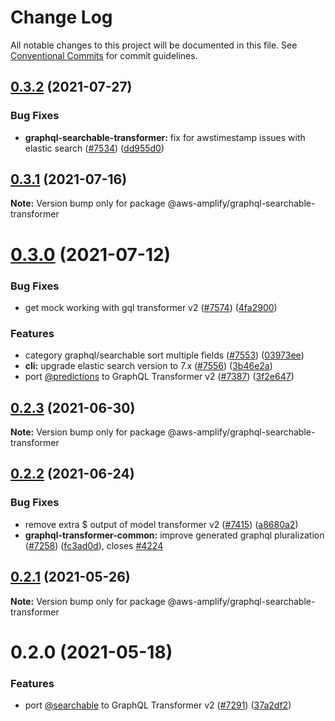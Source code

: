 # Change Log

All notable changes to this project will be documented in this file.
See [Conventional Commits](https://conventionalcommits.org) for commit guidelines.

## [0.3.2](https://github.com/aws-amplify/amplify-cli/compare/@aws-amplify/graphql-searchable-transformer@0.3.1...@aws-amplify/graphql-searchable-transformer@0.3.2) (2021-07-27)


### Bug Fixes

* **graphql-searchable-transformer:** fix for awstimestamp issues with elastic search ([#7534](https://github.com/aws-amplify/amplify-cli/issues/7534)) ([dd955d0](https://github.com/aws-amplify/amplify-cli/commit/dd955d0a0d237885aaa7b6ab918d98853845d0e4))





## [0.3.1](https://github.com/aws-amplify/amplify-cli/compare/@aws-amplify/graphql-searchable-transformer@0.3.0...@aws-amplify/graphql-searchable-transformer@0.3.1) (2021-07-16)

**Note:** Version bump only for package @aws-amplify/graphql-searchable-transformer





# [0.3.0](https://github.com/aws-amplify/amplify-cli/compare/@aws-amplify/graphql-searchable-transformer@0.2.3...@aws-amplify/graphql-searchable-transformer@0.3.0) (2021-07-12)


### Bug Fixes

* get mock working with gql transformer v2 ([#7574](https://github.com/aws-amplify/amplify-cli/issues/7574)) ([4fa2900](https://github.com/aws-amplify/amplify-cli/commit/4fa2900d6b9ca515677d06bdffe29f56401b9c86))


### Features

* category graphql/searchable sort multiple fields ([#7553](https://github.com/aws-amplify/amplify-cli/issues/7553)) ([03973ee](https://github.com/aws-amplify/amplify-cli/commit/03973eedbb5e4d755609b56b7bebf937783d5a67))
* **cli:** upgrade elastic search version to 7.x ([#7556](https://github.com/aws-amplify/amplify-cli/issues/7556)) ([3b46e2a](https://github.com/aws-amplify/amplify-cli/commit/3b46e2a1313b3092109a2c356b9a73e23439f4f2))
* port [@predictions](https://github.com/predictions) to GraphQL Transformer v2 ([#7387](https://github.com/aws-amplify/amplify-cli/issues/7387)) ([3f2e647](https://github.com/aws-amplify/amplify-cli/commit/3f2e647b9dfe14aa5919b46f53342937dd0c7fa9))





## [0.2.3](https://github.com/aws-amplify/amplify-cli/compare/@aws-amplify/graphql-searchable-transformer@0.2.2...@aws-amplify/graphql-searchable-transformer@0.2.3) (2021-06-30)

**Note:** Version bump only for package @aws-amplify/graphql-searchable-transformer





## [0.2.2](https://github.com/aws-amplify/amplify-cli/compare/@aws-amplify/graphql-searchable-transformer@0.2.1...@aws-amplify/graphql-searchable-transformer@0.2.2) (2021-06-24)


### Bug Fixes

* remove extra $ output of model transformer v2 ([#7415](https://github.com/aws-amplify/amplify-cli/issues/7415)) ([a8680a2](https://github.com/aws-amplify/amplify-cli/commit/a8680a2c94d86b6b3fb29cf9b7e04ba8680b907b))
* **graphql-transformer-common:** improve generated graphql pluralization ([#7258](https://github.com/aws-amplify/amplify-cli/issues/7258)) ([fc3ad0d](https://github.com/aws-amplify/amplify-cli/commit/fc3ad0dd5a12a7912c59ae12024f593b4cdf7f2d)), closes [#4224](https://github.com/aws-amplify/amplify-cli/issues/4224)





## [0.2.1](https://github.com/aws-amplify/amplify-cli/compare/@aws-amplify/graphql-searchable-transformer@0.2.0...@aws-amplify/graphql-searchable-transformer@0.2.1) (2021-05-26)

**Note:** Version bump only for package @aws-amplify/graphql-searchable-transformer





# 0.2.0 (2021-05-18)


### Features

* port [@searchable](https://github.com/searchable) to GraphQL Transformer v2 ([#7291](https://github.com/aws-amplify/amplify-cli/issues/7291)) ([37a2df2](https://github.com/aws-amplify/amplify-cli/commit/37a2df2365fe4bf0eddf285a159221e34f695fe2))

